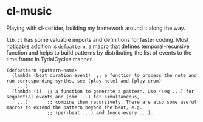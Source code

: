 # cl-music

Playing with cl-collider, building my framework around it along the way.

`lib.cl` has some valuable imports and definitions for faster coding. Most noticable addition is `defpattern`, a macro that defines temporal-recursive function and helps to build patterns by distributing the list of events to the time frame in TydalCycles manner.

```
(defpattern <pattern-name>
  (lambda (beat duration event)  ;; a function to process the note and run corresponding synths, see (play-note) and (play-drum)
    ...)
  (lambda (i)  ;; a function to generate a pattern. Use (seq ...) for sequential events and (sim ...) for simultaneous,
    ...)       ;; combine them recursively. There are also some useful macros to extend the pattern beyond the beat, e.g.
               ;; (per-beat ...) and (once-every ...).
```
